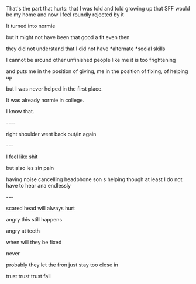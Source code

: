 That's the part that hurts: that I was told and told growing up that SFF would be my home and now I feel roundly rejected by it

It turned into normie

but it might not have been that good a fit even then

they did not understand that I did not have \*alternate \*social skills

I cannot be around other unfinished people like me it is too frightening

and puts me in the position of giving, me in the position of fixing, of helping up

but I was never helped in the first place.

It was already normie in college.

I know that.

\-\-\-\-

right shoulder went back out/in again

\-\-\-

I feel like shit

but also les sin pain

having noise cancelling headphone son s helping though at least I do not have to hear ana endlessly

\-\-\-

scared head will always hurt

angry this still happens

angry at teeth

when will they be fixed

never

probably they let the fron just stay too close in

trust trust trust fail